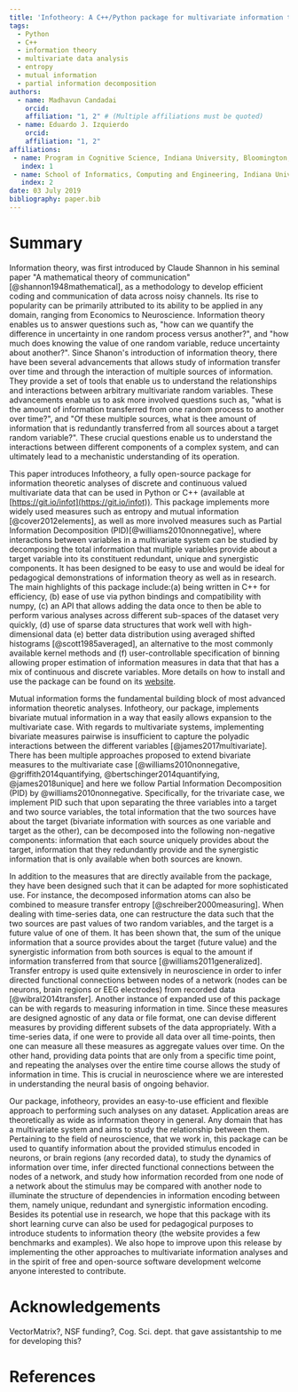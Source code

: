 ```yaml
---
title: 'Infotheory: A C++/Python package for multivariate information theoretic analysis'
tags:
  - Python
  - C++
  - information theory
  - multivariate data analysis
  - entropy
  - mutual information
  - partial information decomposition
authors:
  - name: Madhavun Candadai
    orcid:
    affiliation: "1, 2" # (Multiple affiliations must be quoted)
  - name: Eduardo J. Izquierdo
    orcid:
    affiliation: "1, 2"
affiliations:
 - name: Program in Cognitive Science, Indiana University, Bloomington, IN, U.S.A.
   index: 1
 - name: School of Informatics, Computing and Engineering, Indiana University, Bloomington, IN, U.S.A.
   index: 2
date: 03 July 2019
bibliography: paper.bib
---
```


# Summary

Information theory, was first introduced by Claude Shannon in his seminal paper "A mathematical theory of communication"[@shannon1948mathematical], as a methodology to develop efficient coding and communication of data across noisy channels. Its rise to popularity can be primarily attributed to its ability to be applied in any domain, ranging from Economics to Neuroscience. Information theory enables us to answer questions such as, "how can we quantify the difference in uncertainty in one random process versus another?", and "how much does knowing the value of one random variable, reduce uncertainty about another?". Since Shanon's introduction of information theory, there have been several advancements that allows study of information transfer over time and through the interaction of multiple sources of information. They provide a set of tools that enable us to understand the relationships and interactions between arbitrary multivariate random variables.
These advancements enable us to ask more involved questions such as, "what is the amount of information transferred from one random process to another over time?", and "Of these multiple sources, what is thee amount of information that is redundantly transferred from all sources about a target random variable?". These crucial questions enable us to understand the interactions between different components of a complex system, and can ultimately lead to a mechanistic understanding of its operation.

This paper introduces Infotheory, a fully open-source package for information theoretic analyses of discrete and continuous valued multivariate data that can be used in Python or C++ (available at [https://git.io/infot](https://git.io/infot)). This package implements more widely used measures such as entropy and mutual information [@cover2012elements], as well as more involved measures such as Partial Information Decomposition (PID)[@williams2010nonnegative], where interactions between variables in a multivariate system can be studied by decomposing the total information that multiple variables provide about a target variable into its constituent redundant, unique and synergistic components. It has been designed to be easy to use and would be ideal for pedagogical demonstrations of information theory as well as in research. The main highlights of this package include:(a) being written in C++ for efficiency, (b) ease of use via python bindings and compatibility with numpy, (c) an API that allows adding the data once to then be able to perform various analyses across different sub-spaces of the dataset very quickly, (d) use of sparse data structures that work well with high-dimensional data (e) better data distribution using averaged shifted histograms [@scott1985averaged], an alternative to the most commonly available kernel methods and (f) user-controllable specification of binning allowing proper estimation of information measures in data that that has a mix of continuous and discrete variables. More details on how to install and use the package can be found on its [website](http://mcandadai.com/infotheory/).

Mutual information forms the fundamental building block of most advanced information theoretic analyses. Infotheory, our package, implements bivariate mutual information in a way that easily allows expansion to the multivariate case. With regards to multivariate systems, implementing bivariate measures pairwise is insufficient to capture the polyadic interactions between the different variables [@james2017multivariate]. There has been multiple approaches proposed to extend bivariate measures to the multivariate case [@williams2010nonnegative, @griffith2014quantifying, @bertschinger2014quantifying, @james2018unique] and here we follow Partial Information Decomposition (PID) by @williams2010nonnegative. Specifically, for the trivariate case, we implement PID such that upon separating the three variables into a target and two source variables, the total information that the two sources have about the target (bivariate information with sources as one variable and target as the other), can be decomposed into the following non-negative components: information that each source uniquely provides about the target, information that they redundantly provide and the synergistic information that is only available when both sources are known.

In addition to the measures that are directly available from the package, they have been designed such that it can be adapted for more sophisticated use. For instance, the decomposed information atoms can also be combined to measure transfer entropy [@schreiber2000measuring]. When dealing with time-series data, one can restructure the data such that the two sources are past values of two random variables, and the target is a future value of one of them. It has been shown that, the sum of the unique information that a source provides about the target (future value) and the synergistic information from both sources is equal to the amount if information transferred from that source [@williams2011generalized]. Transfer entropy is used quite extensively in neuroscience in order to infer directed functional connections between nodes of a network (nodes can be neurons, brain regions or EEG electrodes) from recorded data [@wibral2014transfer]. Another instance of expanded use of this package can be with regards to measuring information in time. Since these measures are designed agnostic of any data or file format, one can devise different measures by providing different subsets of the data appropriately. With a time-series data, if one were to provide all data over all time-points, then one can measure all these measures as aggregate values over time. On the other hand, providing data points that are only from a specific time point, and repeating the analyses over the entire time course allows the study of information in time. This is crucial in neuroscience where we are interested in understanding the neural basis of ongoing behavior.

Our package, infotheory, provides an easy-to-use efficient and flexible approach to performing such analyses on any dataset. Application areas are theoretically as wide as information theory in general. Any domain that has a multivariate system and aims to study the relationship between them. Pertaining to the field of neuroscience, that we work in, this package can be used to quantify information about the provided stimulus encoded in neurons, or brain regions (any recorded data), to study the dynamics of information over time, infer directed functional connections between the nodes of a network, and study how information recorded from one node of a network about the stimulus may be compared with another node to illuminate the structure of dependencies in information encoding between them, namely unique, redundant and synergistic information encoding. Besides its potential use in research, we hope that this package with its short learning curve can also be used for pedagogical purposes to introduce students to information theory (the website provides a few benchmarks and examples). We also hope to improve upon this release by implementing the other approaches to multivariate information analyses and in the spirit of free and open-source software development welcome anyone interested to contribute.

# Acknowledgements

VectorMatrix?, NSF funding?, Cog. Sci. dept. that gave assistantship to me for developing this?

# References
